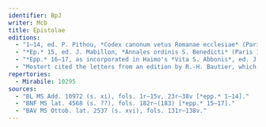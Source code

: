 ```yaml
---
identifier: BpJ
writer: Mcb
title: Epistolae
editions:
  - "1–14, ed. P. Pithou, *Codex canonum vetus Romanae ecclesiae* (Paris 1687), 402–429, repr. *PL* 139. 419–62."
  - "*Ep.* 15, ed. J. Mabillon, *Annales ordinis S. Benedicti* (Paris 1703–1739), 4. 691, repr. *PL* 139. 459–60."
  - "*Epp.* 16–17, as incorporated in Haimo's *Vita S. Abbonis*, ed. J. Mabillon, *Acta SS. ordinis S. Benedicti* (Paris 1668–1701), 8. 30–58, repr. *PL* 139. 387–414 (in c. 10, *PL* 139. 397–401)."
  - "Mostert cited the letters from an edition by R.-H. Bautier, which never appeared."
repertories:
  - Mirabile: 10295
sources:
  - "BL MS Add. 10972 (s. xi), fols. 1r–15v, 23r–38v [*epp.* 1–14]."
  - "BNF MS lat. 4568 (s. ??), fols. 182r–(183) [*epp.* 15–17]."
  - "BAV MS Ottob. lat. 2537 (s. xvi), fols. 131r–138v."
---
```

